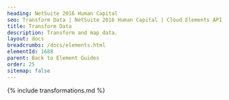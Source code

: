 ```yaml
---
heading: NetSuite 2016 Human Capital
seo: Transform Data | NetSuite 2016 Human Capital | Cloud Elements API Docs
title: Transform Data
description: Transform and map data.
layout: docs
breadcrumbs: /docs/elements.html
elementId: 1688
parent: Back to Element Guides
order: 25
sitemap: false
---
```


{% include transformations.md %}
